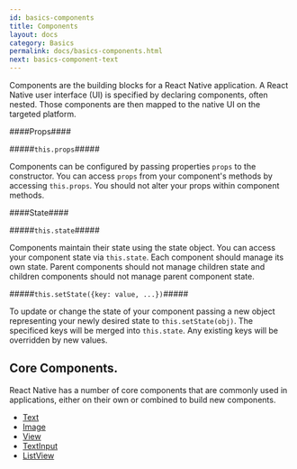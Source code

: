 ```yaml
---
id: basics-components
title: Components
layout: docs
category: Basics
permalink: docs/basics-components.html
next: basics-component-text
---
```


Components are the building blocks for a React Native application. A React Native user interface (UI) is specified by declaring components, often nested. Those components are then mapped to the native UI on the targeted platform.

####Props####

#####`this.props`#####

Components can be configured by passing properties `props` to the constructor. You can access `props` from your component's methods by accessing `this.props`. You should not alter your props within component methods.

####State####

#####`this.state`#####

Components maintain their state using the state object. You can access your component state via `this.state`. Each component should manage its own state. Parent components should not manage children state and children components should not manage parent component state.

#####`this.setState({key: value, ...})`#####

To update or change the state of your component passing a new object representing your newly desired state to `this.setState(obj)`. The specificed keys will be merged into `this.state`. Any existing keys will be overridden by new values.

## Core Components.

React Native has a number of core components that are commonly used in applications, either on their own or combined to build new components.

- [Text](/react-native/docs/basics-component-text.html)
- [Image](/react-native/docs/basics-component-image.html)
- [View](/react-native/docs/basics-component-view.html)
- [TextInput](/react-native/docs/basics-component-textinput.html)
- [ListView](/react-native/docs/basics-component-listview.html)